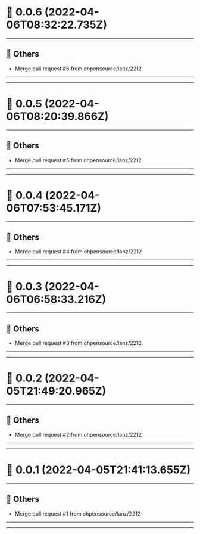 # :confetti_ball: 0.0.6 (2022-04-06T08:32:22.735Z)
- - -
## :newspaper: Others
* Merge pull request #6 from ohpensource/lanz/2212
- - -
- - -
# :confetti_ball: 0.0.5 (2022-04-06T08:20:39.866Z)
- - -
## :newspaper: Others
* Merge pull request #5 from ohpensource/lanz/2212
- - -
- - -
# :confetti_ball: 0.0.4 (2022-04-06T07:53:45.171Z)
- - -
## :newspaper: Others
* Merge pull request #4 from ohpensource/lanz/2212
- - -
- - -
# :confetti_ball: 0.0.3 (2022-04-06T06:58:33.216Z)
- - -
## :newspaper: Others
* Merge pull request #3 from ohpensource/lanz/2212
- - -
- - -
# :confetti_ball: 0.0.2 (2022-04-05T21:49:20.965Z)
- - -
## :newspaper: Others
* Merge pull request #2 from ohpensource/lanz/2212
- - -
- - -
# :confetti_ball: 0.0.1 (2022-04-05T21:41:13.655Z)
- - -
## :newspaper: Others
* Merge pull request #1 from ohpensource/lanz/2212
- - -
- - -
